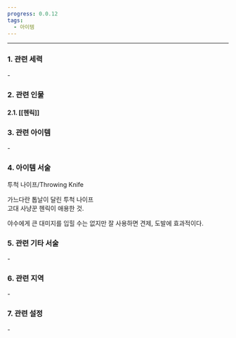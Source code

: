 ```yaml
---
progress: 0.0.12
tags:
  - 아이템
---
```

---
### 1. 관련 세력 
\-

### 2. 관련 인물
#### 2.1. [[헨릭]]

### 3. 관련 아이템
\-

### 4. 아이템 서술
투척 나이프/Throwing Knife

가느다란 톱날이 달린 투척 나이프  
고대 사냥꾼 헨릭이 애용한 것.  
  
야수에게 큰 대미지를 입힐 수는 없지만 잘 사용하면 견제, 도발에 효과적이다.

### 5. 관련 기타 서술
\-
### 6. 관련 지역
\-

### 7. 관련 설정
\-
